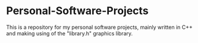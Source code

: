 # Personal-Software-Projects
This is a repository for my personal software projects, mainly written in C++ and making using of the "library.h"
graphics library.
